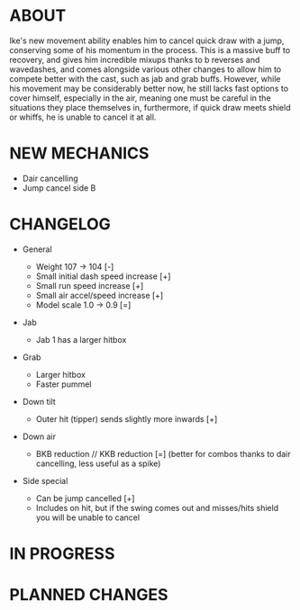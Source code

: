 # ABOUT

Ike's new movement ability enables him to cancel quick draw with a jump, conserving some of his momentum in the process. This is a massive buff to recovery, and gives him incredible mixups thanks to b reverses and wavedashes, and comes alongside various other changes to allow him to compete better with the cast, such as jab and grab buffs. However, while his movement may be considerably better now, he still lacks fast options to cover himself, especially in the air, meaning one must be careful in the situations they place themselves in, furthermore, if quick draw meets shield or whiffs, he is unable to cancel it at all.

# NEW MECHANICS

- Dair cancelling
- Jump cancel side B

# CHANGELOG

- General
    - Weight 107 -> 104 [-]
    - Small initial dash speed increase [+]
    - Small run speed increase [+]
    - Small air accel/speed increase [+]
    - Model scale 1.0 -> 0.9 [=]

- Jab
    - Jab 1 has a larger hitbox

- Grab
    - Larger hitbox
    - Faster pummel

- Down tilt
    - Outer hit (tipper) sends slightly more inwards [+]

- Down air
    - BKB reduction // KKB reduction [=] (better for combos thanks to dair cancelling, less useful as a spike)

- Side special
    - Can be jump cancelled [+]
    - Includes on hit, but if the swing comes out and misses/hits shield you will be unable to cancel


# IN PROGRESS



# PLANNED CHANGES




